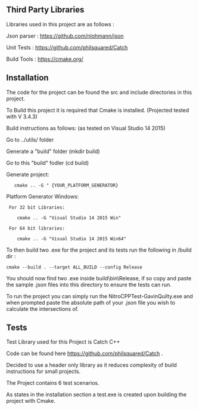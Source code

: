 ## Third Party Libraries

Libraries used in this project are as follows :

Json parser : https://github.com/nlohmann/json

Unit Tests  : https://github.com/philsquared/Catch

Build Tools : https://cmake.org/

## Installation

The code for the project can be found the src and include directories in this project.

To Build this project it is required that Cmake is installed. (Projected tested with V 3.4.3)

Build instructions as follows: (as tested on Visual Studio 14 2015)

Go to ../utils/ folder

Generate a "build" folder (mkdir build)

Go to this "build" fodler (cd build)

Generate project:

       cmake .. -G " {YOUR_PLATFORM_GENERATOR}


Platform Generator Windows:

     For 32 bit Libraries:

     	cmake .. -G "Visual Studio 14 2015 Win"

     For 64 bit libraries:

     	cmake .. -G "Visual Studio 14 2015 Win64"


To then build two .exe for the project and its tests run the following in /build dir :

    cmake --build . --target ALL_BUILD --config Release

You should now find two .exe inside build\bin\Release, if so copy and paste the sample .json files into this directory to ensure the tests can run.

To run the project you can simply run the NitroCPPTest-GavinQuilty.exe and when prompted paste the absolute path of your .json file you wish to calculate the intersections of.


## Tests

Test Library used for this Project is Catch C++

Code can be found here https://github.com/philsquared/Catch .

Decided to use a header only library as it reduces complexity of build instructions for small projects.

The Project contains 6 test scenarios.

As states in the installation section a test.exe is created upon building the project with Cmake.
